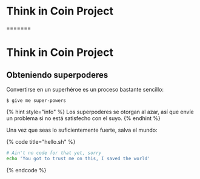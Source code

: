 
# Think in Coin Project

=======

# Think in Coin Project


## Obteniendo superpoderes

Convertirse en un superhéroe es un proceso bastante sencillo:

```
$ give me super-powers
```

{% hint style="info" %}
Los superpoderes se otorgan al azar, así que envíe un problema si no está satisfecho con el suyo.
{% endhint %}

Una vez que seas lo suficientemente fuerte, salva el mundo:

{% code title="hello.sh" %}
```bash
# Ain't no code for that yet, sorry
echo 'You got to trust me on this, I saved the world'
```
{% endcode %}

